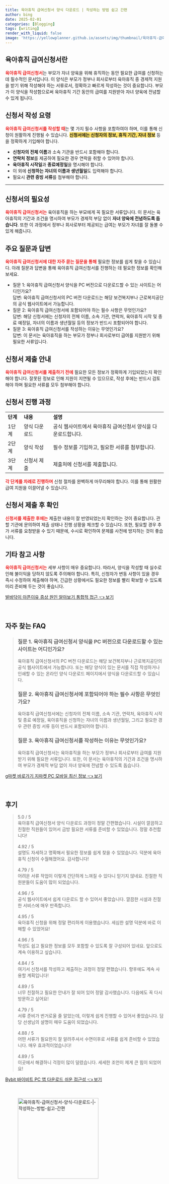 ```yaml
---
title: 육아휴직 급여신청서 양식 다운로드 | 작성하는 방법 쉽고 간편
author: bing
date: 2025-02-01
categories: [Blogging]
tags: [writing]
render_with_liquid: false
image: 'https://yellowplanner.github.io/assets/img/thumbnail/육아휴직-급여신청서-양식-다운로드-|-작성하는-방법-쉽고-간편.webp'
---
```



<h2 id='육아휴직 급여신청서란'>육아휴직 급여신청서란</h2>

<p><b><span style="color: #ee2323;">육아휴직 급여신청서</span></b>는 부모가 자녀 양육을 위해 휴직하는 동안 필요한 급여를 신청하는 데 필수적인 문서입니다. 이 양식은 부모가 정부나 회사로부터 육아휴직 중 경제적 지원을 받기 위해 작성해야 하는 서류로서, 정확하고 빠르게 작성하는 것이 중요합니다. 부모가 이 양식을 작성함으로써 육아휴직 기간 동안의 급여를 지원받아 자녀 양육에 전념할 수 있게 됩니다.</p>

<h2 id='신청서 작성 요령'>신청서 작성 요령</h2>

<p><b><span style="color: #ee2323;">육아휴직 급여신청서를 작성할 때</span></b>는 몇 가지 필수 사항을 포함하여야 하며, 이를 통해 신청이 원활하게 진행될 수 있습니다. <b><span style="background-color: #ffe066;">신청서에는 신청자의 정보, 휴직 기간, 자녀 정보</span></b> 등을 정확하게 기입해야 합니다.</p>

<ul>
    <li><b>신청자의 전체 이름</b>과 소속 기관을 반드시 포함해야 합니다.</li>
    <li><b>연락처 정보</b>를 제공하여 필요한 경우 연락을 취할 수 있어야 합니다.</li>
    <li><b>육아휴직 시작일</b>과 <b>종료예정일</b>을 명시해야 합니다.</li>
    <li>이 외에 <b>신청하는 자녀의 이름과 생년월일</b>도 입력해야 합니다.</li>
    <li>필요시 <b>관련 증빙 서류</b>를 첨부해야 합니다.</li>
</ul>

<hr />

<h2 id='신청서의 필요성'>신청서의 필요성</h2>

<p><b><span style="color: #ee2323;">육아휴직 급여신청서는</span></b> 육아휴직을 하는 부모에게 꼭 필요한 서류입니다. 이 문서는 육아휴직의 기간과 조건을 명시하여 부모가 경제적 부담 없이 <b>자녀 양육에 전념하도록 돕습니다</b>. 또한 이 과정에서 정부나 회사로부터 제공되는 급여는 부모가 자녀를 잘 돌볼 수 있게 해줍니다.</p>

<h2 id='주요 질문과 답변'>주요 질문과 답변</h2>

<p><b><span style="color: #ee2323;">육아휴직 급여신청서에 대한 자주 묻는 질문을 통해</span></b> 필요한 정보를 쉽게 찾을 수 있습니다. 아래 질문과 답변을 통해 육아휴직 급여신청서를 진행하는 데 필요한 정보를 확인해 보세요.</p>

<ul>
    <li>질문 1: 육아휴직 급여신청서 양식을 PC 버전으로 다운로드할 수 있는 사이트는 어디인가요? <br />
    답변: 육아휴직 급여신청서의 PC 버전 다운로드는 해당 보건복지부나 근로복지공단의 공식 웹사이트에서 가능합니다.</li>
    <li>질문 2: 육아휴직 급여신청서에 포함되어야 하는 필수 사항은 무엇인가요? <br />
    답변: 해당 신청서에는 신청자의 전체 이름, 소속 기관, 연락처, 육아휴직 시작 및 종료 예정일, 자녀의 이름과 생년월일 등의 정보가 반드시 포함되어야 합니다.</li>
    <li>질문 3: 육아휴직 급여신청서를 작성하는 이유는 무엇인가요? <br />
    답변: 이 문서는 육아휴직을 하는 부모가 정부나 회사로부터 급여를 지원받기 위해 필요한 서류입니다.</li>
</ul>

<h2 id='신청서 제출 안내'>신청서 제출 안내</h2>

<p><b><span style="color: #ee2323;">육아휴직 급여신청서를 제출하기 전에</span></b> 필요한 모든 정보가 정확하게 기입되었는지 확인해야 합니다. 잘못된 정보로 인해 지원이 지연될 수 있으므로, 작성 후에는 반드시 검토해야 하며 필요한 서류를 모두 첨부해야 합니다.</p>

<h2 id='신청서 진행 과정'>신청서 진행 과정</h2>

<table>
    <tr>
        <td><b>단계</b></td>
        <td><b>내용</b></td>
        <td><b>설명</b></td>
    </tr>
    <tr>
        <td>1단계</td>
        <td>양식 다운로드</td>
        <td>공식 웹사이트에서 육아휴직 급여신청서 양식을 다운로드합니다.</td>
    </tr>
    <tr>
        <td>2단계</td>
        <td>양식 작성</td>
        <td>필수 정보를 기입하고, 필요한 서류를 첨부합니다.</td>
    </tr>
    <tr>
        <td>3단계</td>
        <td>신청서 제출</td>
        <td>제출처에 신청서를 제출합니다.</td>
    </tr>
</table>

<p><b><span style="color: #ee2323;">각 단계를 차례로 진행하며</span></b> 신청 절차를 완벽하게 마무리해야 합니다. 이를 통해 원활한 급여 지원을 이끌어낼 수 있습니다.</p>

<h2 id='신청서 제출 후 확인'>신청서 제출 후 확인</h2>

<p><b><span style="color: #ee2323;">신청서를 제출한 후에는</span></b> 제출한 내용이 잘 반영되었는지 확인하는 것이 중요합니다. 관할 기관에 문의하여 제출 상태나 진행 상황을 체크할 수 있습니다. 또한, 필요할 경우 추가 서류를 요청받을 수 있기 때문에, 수시로 확인하여 문제를 사전에 방지하는 것이 좋습니다.</p>

<h2 id='기타 참고 사항'>기타 참고 사항</h2>

<p><b><span style="color: #ee2323;">육아휴직 급여신청서는</span></b> 세부 사항이 매우 중요합니다. 따라서, 양식을 작성할 때 실수로 인해 불이익을 당하지 않도록 주의해야 합니다. 특히, 신청자가 변동 사항이 있을 경우 즉시 수정하여 제출해야 하며, 긴급한 상황에서도 필요한 정보를 빨리 확보할 수 있도록 미리 준비해 두는 것이 좋습니다.</p>


<p><a class="click-button" title="발바닥이 아픈이유 증상 원인 알아보기 통합적 접근" href="https://yellowplanner.github.io/posts/%EB%B0%9C%EB%B0%94%EB%8B%A5%EC%9D%B4-%EC%95%84%ED%94%88%EC%9D%B4%EC%9C%A0-%EC%A6%9D%EC%83%81-%EC%9B%90%EC%9D%B8-%EC%95%8C%EC%95%84%EB%B3%B4%EA%B8%B0-%ED%86%B5%ED%95%A9%EC%A0%81-%EC%A0%91%EA%B7%BC/" rel="dofollow">발바닥이 아픈이유 증상 원인 알아보기 통합적 접근 👈 보기</a></p><br>
<h2 id='자주_찾는_FAQ'>자주 찾는 FAQ</h2>
<div itemscope="" itemtype="https://schema.org/FAQPage"> 
<blockquote> 
<div itemscope="" itemprop="mainEntity" itemtype="https://schema.org/Question"> 
<h3 itemprop="name">질문 1. 육아휴직 급여신청서 양식을 PC 버전으로 다운로드할 수 있는 사이트는 어디인가요?</h3> 
<div itemscope="" itemprop="acceptedAnswer" itemtype="https://schema.org/Answer"> 
<span itemprop="text"> 
<p>육아휴직 급여신청서의 PC 버전 다운로드는 해당 보건복지부나 근로복지공단의 공식 웹사이트에서 가능합니다. 또는 해당 양식이 있는 문서를 직접 작성하거나 인쇄할 수 있는 온라인 양식 다운로드 페이지에서 양식을 다운로드할 수 있습니다.</p> 
</span> 
</div> 
</div> 
<div itemscope="" itemprop="mainEntity" itemtype="https://schema.org/Question"> 
<h3 itemprop="name">질문 2. 육아휴직 급여신청서에 포함되어야 하는 필수 사항은 무엇인가요?</h3> 
<div itemscope="" itemprop="acceptedAnswer" itemtype="https://schema.org/Answer"> 
<span itemprop="text"> 
<p>육아휴직 급여신청서에는 신청자의 전체 이름, 소속 기관, 연락처, 육아휴직 시작 및 종료 예정일, 육아휴직을 신청하는 자녀의 이름과 생년월일, 그리고 필요한 경우 관련 증빙 서류 등이 반드시 포함되어야 합니다.</p> 
</span> 
</div> 
</div> 
<div itemscope="" itemprop="mainEntity" itemtype="https://schema.org/Question"> 
<h3 itemprop="name">질문 3. 육아휴직 급여신청서를 작성하는 이유는 무엇인가요?</h3> 
<div itemscope="" itemprop="acceptedAnswer" itemtype="https://schema.org/Answer"> 
<span itemprop="text"> 
<p>육아휴직 급여신청서는 육아휴직을 하는 부모가 정부나 회사로부터 급여를 지원받기 위해 필요한 서류입니다. 또한, 이 문서는 육아휴직의 기간과 조건을 명시하여 부모가 경제적 부담 없이 자녀 양육에 전념할 수 있도록 돕습니다.</p> 
</span> 
</div> 
</div> 
</blockquote> 
</div>
<p><a class="click-button" title="g마켓 바로가기 지마켓 PC 모바일 최신 정보" href="https://yellowplanner.github.io/posts/g%EB%A7%88%EC%BC%93-%EB%B0%94%EB%A1%9C%EA%B0%80%EA%B8%B0-%EC%A7%80%EB%A7%88%EC%BC%93-PC-%EB%AA%A8%EB%B0%94%EC%9D%BC-%EC%B5%9C%EC%8B%A0-%EC%A0%95%EB%B3%B4/" rel="dofollow">g마켓 바로가기 지마켓 PC 모바일 최신 정보 👈 보기</a></p><br>
<h2 id='후기'>후기</h2>
<div itemscope itemtype="https://schema.org/Product">
  <blockquote>
  <div itemprop="review" itemscope itemtype="https://schema.org/Review">
      <div itemprop="reviewRating" itemscope itemtype="https://schema.org/Rating"> <span itemprop="ratingValue">5.0</span> / <span itemprop="bestRating">5</span> </div>
      <span itemprop="reviewBody">육아휴직 급여신청서 양식 다운로드 과정이 정말 간편했습니다. 시설이 깔끔하고 친절한 직원들이 있어서 금방 필요한 서류를 준비할 수 있었습니다. 정말 추천합니다!</span>
  </div>
  <br>
  <div itemprop="review" itemscope itemtype="https://schema.org/Review">
      <div itemprop="reviewRating" itemscope itemtype="https://schema.org/Rating"> <span itemprop="ratingValue">4.92</span> / <span itemprop="bestRating">5</span> </div>
      <span itemprop="reviewBody">설명도 자세하고 명확해서 필요한 정보를 쉽게 찾을 수 있었습니다. 덕분에 육아휴직 신청이 수월해졌어요. 감사합니다!</span>
  </div>
  <br>
  <div itemprop="review" itemscope itemtype="https://schema.org/Review">
      <div itemprop="reviewRating" itemscope itemtype="https://schema.org/Rating"> <span itemprop="ratingValue">4.79</span> / <span itemprop="bestRating">5</span> </div>
      <span itemprop="reviewBody">어려운 서류 작업이 이렇게 간단하게 느껴질 수 있다니 믿기지 않네요. 친절한 직원분들이 도움이 많이 되었습니다.</span>
  </div>
  <br>
  <div itemprop="review" itemscope itemtype="https://schema.org/Review">
      <div itemprop="reviewRating" itemscope itemtype="https://schema.org/Rating"> <span itemprop="ratingValue">4.96</span> / <span itemprop="bestRating">5</span> </div>
      <span itemprop="reviewBody">공식 웹사이트에서 쉽게 다운로드 할 수 있어서 좋았습니다. 깔끔한 시설과 친절한 서비스에 매우 만족합니다.</span>
  </div>
  <br>
  <div itemprop="review" itemscope itemtype="https://schema.org/Review">
      <div itemprop="reviewRating" itemscope itemtype="https://schema.org/Rating"> <span itemprop="ratingValue">4.95</span> / <span itemprop="bestRating">5</span> </div>
      <span itemprop="reviewBody">육아휴직 신청을 위해 정말 편리하게 이용했습니다. 세심한 설명 덕분에 바로 이해할 수 있었어요!</span>
  </div>
  <br>
  <div itemprop="review" itemscope itemtype="https://schema.org/Review">
      <div itemprop="reviewRating" itemscope itemtype="https://schema.org/Rating"> <span itemprop="ratingValue">4.96</span> / <span itemprop="bestRating">5</span> </div>
      <span itemprop="reviewBody">작성도 쉽고 필요한 정보를 모두 포함할 수 있도록 잘 구성되어 있네요. 앞으로도 계속 이용하고 싶습니다.</span>
  </div>
  <br>
  <div itemprop="review" itemscope itemtype="https://schema.org/Review">
      <div itemprop="reviewRating" itemscope itemtype="https://schema.org/Rating"> <span itemprop="ratingValue">4.84</span> / <span itemprop="bestRating">5</span> </div>
      <span itemprop="reviewBody">여기서 신청서를 작성하고 제출하는 과정이 정말 편했습니다. 향후에도 계속 사용할 계획입니다!</span>
  </div>
  <br>
  <div itemprop="review" itemscope itemtype="https://schema.org/Review">
      <div itemprop="reviewRating" itemscope itemtype="https://schema.org/Rating"> <span itemprop="ratingValue">4.89</span> / <span itemprop="bestRating">5</span> </div>
      <span itemprop="reviewBody">너무 친절하고 필요한 안내가 잘 되어 있어 정말 감사했습니다. 다음에도 꼭 다시 방문하고 싶어요!</span>
  </div>
  <br>
  <div itemprop="review" itemscope itemtype="https://schema.org/Review">
      <div itemprop="reviewRating" itemscope itemtype="https://schema.org/Rating"> <span itemprop="ratingValue">4.79</span> / <span itemprop="bestRating">5</span> </div>
      <span itemprop="reviewBody">서류 준비가 번거로울 줄 알았는데, 이렇게 쉽게 진행할 수 있어서 좋았습니다. 담당 선생님의 설명이 매우 도움이 되었습니다.</span>
  </div>
  <br>
  <div itemprop="review" itemscope itemtype="https://schema.org/Review">
      <div itemprop="reviewRating" itemscope itemtype="https://schema.org/Rating"> <span itemprop="ratingValue">4.88</span> / <span itemprop="bestRating">5</span> </div>
      <span itemprop="reviewBody">어떤 서류가 필요한지 잘 알려주셔서 수면이후로 서류를 쉽게 준비할 수 있었습니다. 매우 효과적이었습니다!</span>
  </div>
  <br>
  <div itemprop="review" itemscope itemtype="https://schema.org/Review">
      <div itemprop="reviewRating" itemscope itemtype="https://schema.org/Rating"> <span itemprop="ratingValue">4.89</span> / <span itemprop="bestRating">5</span> </div>
      <span itemprop="reviewBody">이곳에서 해결하니 걱정이 많이 덜렸습니다. 세세한 조언이 제게 큰 힘이 되었어요!</span>
  </div>
  </blockquote>
</div>
<p><a class="click-button" title="Bybit 바이비트 PC 앱 다운로드 쉬운 접근성" href="https://yellowplanner.github.io/posts/Bybit-%EB%B0%94%EC%9D%B4%EB%B9%84%ED%8A%B8-PC-%EC%95%B1-%EB%8B%A4%EC%9A%B4%EB%A1%9C%EB%93%9C-%EC%89%AC%EC%9A%B4-%EC%A0%91%EA%B7%BC%EC%84%B1/" rel="dofollow">Bybit 바이비트 PC 앱 다운로드 쉬운 접근성 👈 보기</a></p><br>
<figure class="image"><img src="https://yellowplanner.github.io/assets/img/thumbnail/육아휴직-급여신청서-양식-다운로드-|-작성하는-방법-쉽고-간편.webp" alt="육아휴직-급여신청서-양식-다운로드-|-작성하는-방법-쉽고-간편" width="256" height="256"></figure>